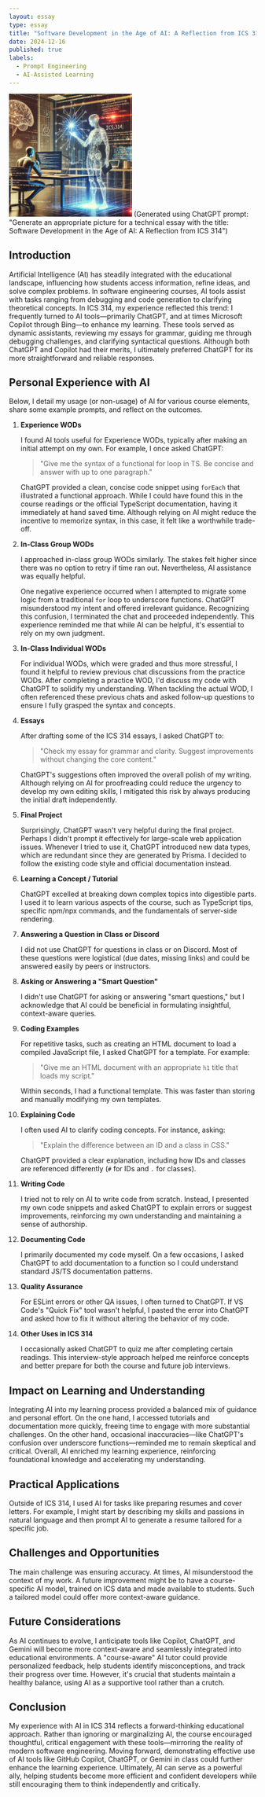 ```yaml
---
layout: essay
type: essay
title: "Software Development in the Age of AI: A Reflection from ICS 314"
date: 2024-12-16
published: true
labels:
  - Prompt Engineering
  - AI-Assisted Learning
---
```


<img alt="Image" src="../img/ai.webp" width=250px>
(Generated using ChatGPT prompt: "Generate an appropriate picture for a technical essay with the title: Software Development in the Age of AI: A Reflection from ICS 314")

## Introduction

Artificial Intelligence (AI) has steadily integrated with the educational landscape, influencing how students access information, refine ideas, and solve complex problems. In software engineering courses, AI tools assist with tasks ranging from debugging and code generation to clarifying theoretical concepts. In ICS 314, my experience reflected this trend: I frequently turned to AI tools—primarily ChatGPT, and at times Microsoft Copilot through Bing—to enhance my learning. These tools served as dynamic assistants, reviewing my essays for grammar, guiding me through debugging challenges, and clarifying syntactical questions. Although both ChatGPT and Copilot had their merits, I ultimately preferred ChatGPT for its more straightforward and reliable responses.

## Personal Experience with AI

Below, I detail my usage (or non-usage) of AI for various course elements, share some example prompts, and reflect on the outcomes.

1. **Experience WODs**

   I found AI tools useful for Experience WODs, typically after making an initial attempt on my own. For example, I once asked ChatGPT:

   > "Give me the syntax of a functional for loop in TS. Be concise and answer with up to one paragraph."

   ChatGPT provided a clean, concise code snippet using `forEach` that illustrated a functional approach. While I could have found this in the course readings or the official TypeScript documentation, having it immediately at hand saved time. Although relying on AI might reduce the incentive to memorize syntax, in this case, it felt like a worthwhile trade-off.

2. **In-Class Group WODs**

   I approached in-class group WODs similarly. The stakes felt higher since there was no option to retry if time ran out. Nevertheless, AI assistance was equally helpful.

   One negative experience occurred when I attempted to migrate some logic from a traditional `for` loop to underscore functions. ChatGPT misunderstood my intent and offered irrelevant guidance. Recognizing this confusion, I terminated the chat and proceeded independently. This experience reminded me that while AI can be helpful, it's essential to rely on my own judgment.

3. **In-Class Individual WODs**

   For individual WODs, which were graded and thus more stressful, I found it helpful to review previous chat discussions from the practice WODs. After completing a practice WOD, I'd discuss my code with ChatGPT to solidify my understanding. When tackling the actual WOD, I often referenced these previous chats and asked follow-up questions to ensure I fully grasped the syntax and concepts.

4. **Essays**

   After drafting some of the ICS 314 essays, I asked ChatGPT to:

   > "Check my essay for grammar and clarity. Suggest improvements without changing the core content."

   ChatGPT's suggestions often improved the overall polish of my writing. Although relying on AI for proofreading could reduce the urgency to develop my own editing skills, I mitigated this risk by always producing the initial draft independently.

5. **Final Project**

   Surprisingly, ChatGPT wasn't very helpful during the final project. Perhaps I didn't prompt it effectively for large-scale web application issues. Whenever I tried to use it, ChatGPT introduced new data types, which are redundant since they are generated by Prisma. I decided to follow the existing code style and official documentation instead.

6. **Learning a Concept / Tutorial**

   ChatGPT excelled at breaking down complex topics into digestible parts. I used it to learn various aspects of the course, such as TypeScript tips, specific npm/npx commands, and the fundamentals of server-side rendering.

7. **Answering a Question in Class or Discord**

   I did not use ChatGPT for questions in class or on Discord. Most of these questions were logistical (due dates, missing links) and could be answered easily by peers or instructors.

8. **Asking or Answering a "Smart Question"**

   I didn't use ChatGPT for asking or answering "smart questions," but I acknowledge that AI could be beneficial in formulating insightful, context-aware queries.

9. **Coding Examples**

   For repetitive tasks, such as creating an HTML document to load a compiled JavaScript file, I asked ChatGPT for a template. For example:

   > "Give me an HTML document with an appropriate `h1` title that loads my script."

   Within seconds, I had a functional template. This was faster than storing and manually modifying my own templates.

10. **Explaining Code**

    I often used AI to clarify coding concepts. For instance, asking:

    > "Explain the difference between an ID and a class in CSS."

    ChatGPT provided a clear explanation, including how IDs and classes are referenced differently (`#` for IDs and `.` for classes).

11. **Writing Code**

    I tried not to rely on AI to write code from scratch. Instead, I presented my own code snippets and asked ChatGPT to explain errors or suggest improvements, reinforcing my own understanding and maintaining a sense of authorship.

12. **Documenting Code**

    I primarily documented my code myself. On a few occasions, I asked ChatGPT to add documentation to a function so I could understand standard JS/TS documentation patterns.

13. **Quality Assurance**

    For ESLint errors or other QA issues, I often turned to ChatGPT. If VS Code's "Quick Fix" tool wasn't helpful, I pasted the error into ChatGPT and asked how to fix it without altering the behavior of my code.

14. **Other Uses in ICS 314**

    I occasionally asked ChatGPT to quiz me after completing certain readings. This interview-style approach helped me reinforce concepts and better prepare for both the course and future job interviews.

## Impact on Learning and Understanding

Integrating AI into my learning process provided a balanced mix of guidance and personal effort. On the one hand, I accessed tutorials and documentation more quickly, freeing time to engage with more substantial challenges. On the other hand, occasional inaccuracies—like ChatGPT's confusion over underscore functions—reminded me to remain skeptical and critical. Overall, AI enriched my learning experience, reinforcing foundational knowledge and accelerating my understanding.

## Practical Applications

Outside of ICS 314, I used AI for tasks like preparing resumes and cover letters. For example, I might start by describing my skills and passions in natural language and then prompt AI to generate a resume tailored for a specific job.

## Challenges and Opportunities

The main challenge was ensuring accuracy. At times, AI misunderstood the context of my work. A future improvement might be to have a course-specific AI model, trained on ICS data and made available to students. Such a tailored model could offer more context-aware guidance.

## Future Considerations

As AI continues to evolve, I anticipate tools like Copilot, ChatGPT, and Gemini will become more context-aware and seamlessly integrated into educational environments. A "course-aware" AI tutor could provide personalized feedback, help students identify misconceptions, and track their progress over time. However, it's crucial that students maintain a healthy balance, using AI as a supportive tool rather than a crutch.

## Conclusion

My experience with AI in ICS 314 reflects a forward-thinking educational approach. Rather than ignoring or marginalizing AI, the course encouraged thoughtful, critical engagement with these tools—mirroring the reality of modern software engineering. Moving forward, demonstrating effective use of AI tools like GitHub Copilot, ChatGPT, or Gemini in class could further enhance the learning experience. Ultimately, AI can serve as a powerful ally, helping students become more efficient and confident developers while still encouraging them to think independently and critically.